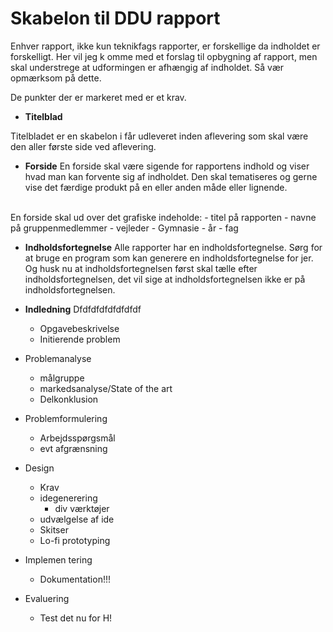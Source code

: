 # Skabelon til DDU rapport
Enhver rapport, ikke kun teknikfags rapporter, er forskellige da indholdet er forskelligt. Her vil jeg k omme med et forslag til opbygning af rapport, men skal understrege at udformingen er afhængig af indholdet. Så vær opmærksom på dette.

De punkter der er markeret med er et krav.

- **Titelblad**

Titelbladet er en skabelon i får udleveret inden aflevering som skal være den aller første side ved aflevering.
<br/>
- **Forside**
En forside skal være sigende for rapportens indhold og viser hvad man kan forvente sig af indholdet. Den skal tematiseres og gerne vise det færdige produkt på en eller anden måde eller lignende.
<br/>
En forside skal ud over det grafiske indeholde:
- titel på rapporten
- navne på gruppenmedlemmer
- vejleder
- Gymnasie
- år
- fag

- **Indholdsfortegnelse**
Alle rapporter har en indholdsfortegnelse. Sørg for at bruge en program som kan generere en indholdsfortegnelse for jer. Og husk nu at indholdsfortegnelsen først skal tælle efter indholdsfortegnelsen, det vil sige at indholdsfortegnelsen ikke er på indholdsfortegnelsen.

- **Indledning**
  Dfdfdfdfdfdfdfdf
  - Opgavebeskrivelse
  - Initierende problem
- Problemanalyse
  - målgruppe
  - markedsanalyse/State of the art
  - Delkonklusion
- Problemformulering
  - Arbejdsspørgsmål
  - evt afgrænsning
- Design
  - Krav
  - idegenerering
    - div værktøjer
  - udvælgelse af ide
  - Skitser
  - Lo-fi prototyping
- Implemen tering
  - Dokumentation!!!
- Evaluering
  - Test det nu for H!